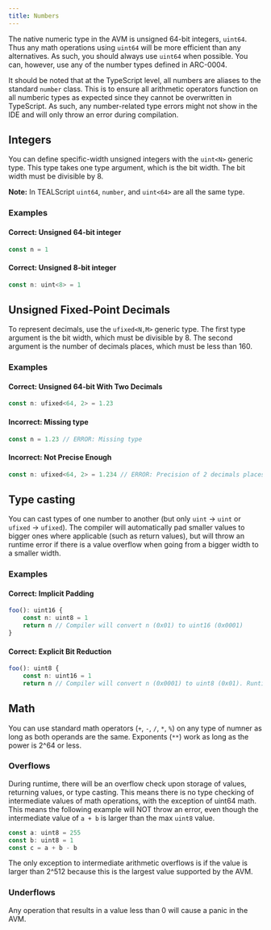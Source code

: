 ```yaml
---
title: Numbers
---
```


The native numeric type in the AVM is unsigned 64-bit integers, `uint64`. Thus any math operations using `uint64` will be more efficient than any alternatives. As such, you should always use `uint64` when possible. You can, however, use any of the number types defined in ARC-0004.

It should be noted that at the TypeScript level, all numbers are aliases to the standard `number` class. This is to ensure all arithmetic operators function on all numberic types as expected since they cannot be overwritten in TypeScript. As such, any number-related type errors might not show in the IDE and will only throw an error during compilation.

## Integers

You can define specific-width unsigned integers with the `uint<N>` generic type. This type takes one type argument, which is the bit width. The bit width must be divisible by 8. 

**Note:** In TEALScript `uint64`, `number`, and `uint<64>` are all the same type.

### Examples

#### Correct: Unsigned 64-bit integer

```ts
const n = 1
```

#### Correct: Unsigned 8-bit integer
```ts
const n: uint<8> = 1
```

## Unsigned Fixed-Point Decimals

To represent decimals, use the `ufixed<N,M>` generic type. The first type argument is the bit width, which must be divisible by 8. The second argument is the number of decimals places, which must be less than 160. 

### Examples

#### Correct: Unsigned 64-bit With Two Decimals
```ts
const n: ufixed<64, 2> = 1.23
```

#### Incorrect: Missing type
```ts
const n = 1.23 // ERROR: Missing type
```

#### Incorrect: Not Precise Enough
```ts
const n: ufixed<64, 2> = 1.234 // ERROR: Precision of 2 decimals places, but 3 are given
```

## Type casting

You can cast types of one number to another (but only `uint` -> `uint` or `ufixed` -> `ufixed`). The compiler will automatically pad smaller values to bigger ones where applicable (such as return values), but will throw an runtime error if there is a value overflow when going from a bigger width to a smaller width. 

### Examples

#### Correct: Implicit Padding
```ts
foo(): uint16 {
    const n: uint8 = 1
    return n // Compiler will convert n (0x01) to uint16 (0x0001)
}
```

#### Correct: Explicit Bit Reduction
```ts
foo(): uint8 {
    const n: uint16 = 1
    return n // Compiler will convert n (0x0001) to uint8 (0x01). Runtime error if there is an overflow.
```

## Math

You can use standard math operators (`+`, `-`, `/`, `*`, `%`) on any type of numner as long as both operands are the same. Exponents (`**`) work as long as the power is 2^64 or less. 

### Overflows

During runtime, there will be an overflow check upon storage of values, returning values, or type casting. This means there is no type checking of intermediate values of math operations, with the exception of uint64 math. This means the following example will NOT throw an error, even though the intermediate value of `a + b` is larger than the max `uint8` value. 

```ts
const a: uint8 = 255
const b: uint8 = 1
const c = a + b - b
```

The only exception to intermediate arithmetic overflows is if the value is larger than 2^512 because this is the largest value supported by the AVM.

### Underflows

Any operation that results in a value less than 0 will cause a panic in the AVM.